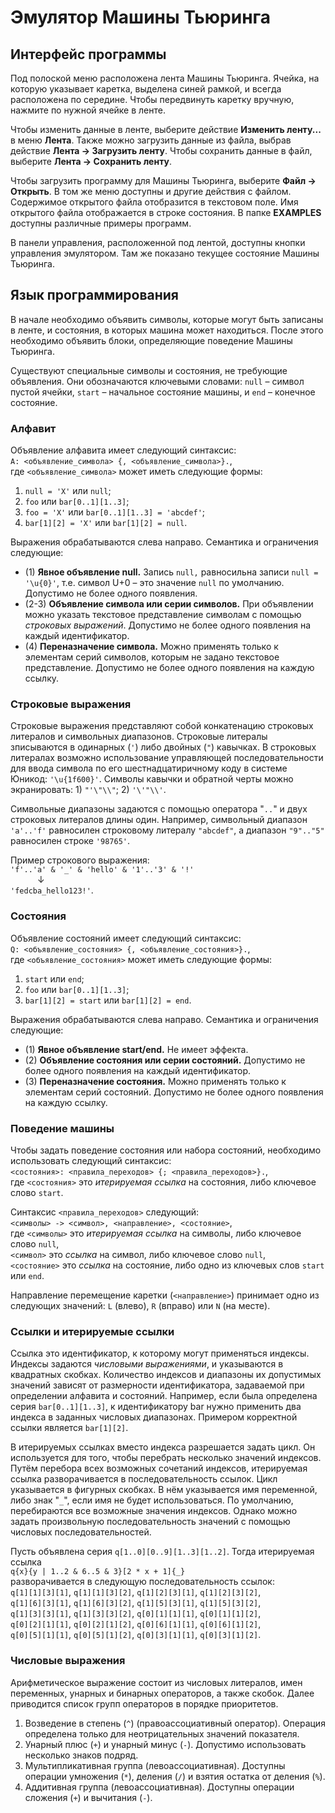 # Эмулятор Машины Тьюринга

## Интерфейс программы

Под полоской меню расположена лента Машины Тьюринга. Ячейка, на которую указывает каретка,
выделена синей рамкой, и всегда расположена по середине. Чтобы передвинуть каретку вручную,
нажмите по нужной ячейке в ленте.

Чтобы изменить данные в ленте, выберите действие **Изменить ленту...** в меню **Лента**.
Также можно загрузить данные из файла, выбрав действие **Лента → Загрузить ленту**.
Чтобы сохранить данные в файл, выберите **Лента → Сохранить ленту**.

Чтобы загрузить программу для Машины Тьюринга, выберите **Файл → Открыть**.
В том же меню доступны и другие действия с файлом. Содержимое открытого файла
отобразится в текстовом поле. Имя открытого файла отображается в строке состояния.
В папке **EXAMPLES** доступны различные примеры программ.

В панели управления, расположенной под лентой, доступны кнопки управления эмулятором.
Там же показано текущее состояние Машины Тьюринга.


## Язык программирования

В начале необходимо объявить символы, которые могут быть записаны в ленте,
и состояния, в которых машина может находиться. После этого необходимо объявить блоки,
определяющие поведение Машины Тьюринга.

Существуют специальные символы и состояния,
не требующие объявления. Они обозначаются ключевыми словами: `null` – символ пустой ячейки,
`start` – начальное состояние машины, и `end` – конечное состояние.

### Алфавит

Объявление алфавита имеет следующий синтаксис:  
`A: <объявление_символа> {, <объявление_символа>}.`,  
где `<объявление_символа>` может иметь следующие формы:

1. `null = 'X'` или `null`;
2. `foo` или `bar[0..1][1..3]`;
3. `foo = 'X'` или `bar[0..1][1..3] = 'abcdef'`;
4. `bar[1][2] = 'X'` или `bar[1][2] = null`.

Выражения обрабатываются слева направо. Семантика и ограничения следующие:

- (1) **Явное объявление null.** Запись `null,` равносильна записи `null = '\u{0}'`, т.е. символ U+0 – это значение `null` по умолчанию. Допустимо не более одного появления.
- (2-3) **Объявление символа или серии символов.** При объявлении можно указать текстовое представление символам с помощью *строковых выражений*. Допустимо не более одного появления на каждый идентификатор.
- (4) **Переназначение символа.** Можно применять только к элементам серий символов, которым не задано текстовое представление. Допустимо не более одного появления на каждую ссылку.

### Строковые выражения

Строковые выражения представляют собой конкатенацию строковых литералов и символьных диапазонов.
Строковые литералы зписываются в одинарных (`'`) либо двойных (`"`) кавычках.
В строковых литералах возможно использование управляющей последовательности для ввода символа
по его шестнадцатиричному коду в системе Юникод: `'\u{1f600}'`.
Символы кавычки и обратной черты можно экранировать: 1) `"'\"\\"`; 2) `'\'"\\'`.

Символьные диапазоны задаются с помощью оператора "`..`" и двух строковых литералов длины один.
Например, символьный диапазон `'a'..'f'` равносилен строковому литералу `"abcdef"`,
а диапазон `"9".."5"` равносилен строке `'98765'`.

Пример строкового выражения:  
`'f'..'a' & '_' & 'hello' & '1'..'3' & '!'`  
`      `↓  
`'fedcba_hello123!'`.

### Состояния

Объявление состояний имеет следующий синтаксис:  
`Q: <объявление_состояния> {, <объявление_состояния>}.`,  
где `<объявление_состояния>` может иметь следующие формы:

1. `start` или `end`;
2. `foo` или `bar[0..1][1..3]`;
3. `bar[1][2] = start` или `bar[1][2] = end`.

Выражения обрабатываются слева направо. Семантика и ограничения следующие:

- (1) **Явное объявление start/end.** Не имеет эффекта.
- (2) **Объявление состояния или серии состояний.** Допустимо не более одного появления на каждый идентификатор.
- (3) **Переназначение состояния.** Можно применять только к элементам серий состояний. Допустимо не более одного появления на каждую ссылку.

### Поведение машины

Чтобы задать поведение состояния или набора состояний, необходимо использовать следующий синтаксис:  
`<состояния>: <правила_переходов> {; <правила_переходов>}.`,  
где `<состояния>` это *итерируемая ссылка* на состояния, либо ключевое слово `start`.

Синтаксис `<правила_переходов>` следующий:  
`<символы> -> <символ>, <направление>, <состояние>`,  
где `<символы>` это *итерируемая ссылка* на символы, либо ключевое слово `null`,  
`<символ>` это *ссылка* на символ, либо ключевое слово `null`,  
`<состояние>` это *ссылка* на состояние, либо одно из ключевых слов `start` или `end`.

Направление перемещение каретки (`<направление>`) принимает одно из следующих значений:
`L` (влево), `R` (вправо) или `N` (на месте).

### Ссылки и итерируемые ссылки

Ссылка это идентификатор, к которому могут применяться индексы.
Индексы задаются *числовыми выражениями*, и указываются в квадратных скобках.
Количество индексов и диапазоны их допустимых значений зависят от размерности идентификатора,
задаваемой при определении алфавита и состояний. Например, если была определена серия `bar[0..1][1..3]`,
к идентификатору bar нужно применить два индекса в заданных числовых диапазонах. Примером корректной
ссылки является `bar[1][2]`.

В итерируемых ссылках вместо индекса разрешается задать цикл. Он используется для того,
чтобы перебрать несколько значений индексов. Путём перебора всех возможных сочетаний индексов,
итерируемая ссылка разворачивается в последовательность ссылок. Цикл указывается в фигурных скобках.
В нём указывается имя переменной, либо знак "`_`", если имя не будет использоваться.
По умолчанию, перебираются все возможные значения индексов. Однако можно задать произвольную
последовательность значений с помощью числовых последовательностей.

Пусть объявлена серия `q[1..0][0..9][1..3][1..2]`. Тогда итерируемая ссылка  
`q{x}{y | 1..2 & 6..5 & 3}[2 * x + 1]{_}`  
разворачивается в следующую последовательность ссылок:  
`q[1][1][3][1]`,    `q[1][1][3][2]`,    `q[1][2][3][1]`,    `q[1][2][3][2]`,  
`q[1][6][3][1]`,    `q[1][6][3][2]`,    `q[1][5][3][1]`,    `q[1][5][3][2]`,  
`q[1][3][3][1]`,    `q[1][3][3][2]`,    `q[0][1][1][1]`,    `q[0][1][1][2]`,  
`q[0][2][1][1]`,    `q[0][2][1][2]`,    `q[0][6][1][1]`,    `q[0][6][1][2]`,  
`q[0][5][1][1]`,    `q[0][5][1][2]`,    `q[0][3][1][1]`,    `q[0][3][1][2]`.

### Числовые выражения

Арифметическое выражение состоит из числовых литералов, имен переменных, унарных и бинарных операторов, а также скобок.
Далее приводится список групп операторов в порядке приоритетов.

1. Возведение в степень (`^`) (правоассоциативный оператор). Операция определена только для неотрицательных значений показателя.
2. Унарный плюс (`+`) и унарный минус (`-`). Допустимо использовать несколько знаков подряд.
3. Мультипликативная группа (левоассоциативная). Доступны операции умножения (`*`), деления (`/`) и взятия остатка от деления (`%`).
4. Аддитивная группа (левоассоциативная). Доступны операции сложения (`+`) и вычитания (`-`).
